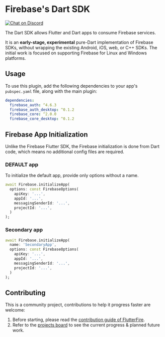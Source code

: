 # Firebase's Dart SDK

 <a href="https://invertase.link/discord">
   <img src="https://img.shields.io/discord/295953187817521152.svg?style=flat-square&colorA=7289da&label=Chat%20on%20Discord" alt="Chat on Discord">
 </a>


The Dart SDK allows Flutter and Dart apps to consume Firebase services. 

It is an __early-stage, experimental__ pure-Dart implementation of Firebase SDKs, without wrapping the existing Android, iOS, web, or C++ SDKs. The initial work is focused on supporting Firebase for Linux and Windows platforms.

## Usage

To use this plugin, add the following dependencies to your app's `pubspec.yaml` file, along with the main plugin:

```yaml
dependencies:
  firebase_auth: ^4.6.3
  firebase_auth_desktop: ^0.1.2
  firebase_core: ^2.0.0
  firebase_core_desktop: ^0.1.2
```

## Firebase App Initialization

Unlike the Firebase Flutter SDK, the Firebase initialization is done from Dart code, which means no additional config files are required.

### DEFAULT app
To initialize the default app, provide only options without a name.
 ```dart
 await Firebase.initializeApp(
   options: const FirebaseOptions(
     apiKey: '...',
     appId: '...',
     messagingSenderId: '...',
     projectId: '...',
   )
 );
 ```
### Secondary app
 ```dart
 await Firebase.initializeApp(
   name: 'SecondaryApp',
   options: const FirebaseOptions(
     apiKey: '...',
     appId: '...',
     messagingSenderId: '...',
     projectId: '...',
   )
 );
 ```

## Contributing

This is a community project, contributions to help it progress faster are welcome:
1. Before starting, please read the [contribution guide of FlutterFire](https://github.com/FirebaseExtended/flutterfire/blob/master/CONTRIBUTING.md).
2. Refer to the [projects board](https://github.com/invertase/flutterfire_desktop/projects) to see the current progress & planned future work.
